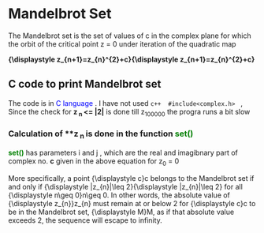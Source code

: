 # Mandelbrot Set

The Mandelbrot set is the set of values of c in the complex plane for which the orbit of the critical point z = 0 under iteration of the quadratic map

 **{\displaystyle z_{n+1}=z_{n}^{2}+c}{\displaystyle z_{n+1}=z_{n}^{2}+c}**
 
## C code to print Mandelbrot set 

The code is in <span style="color:blue"> C language </span> . I have not used `c++  #include<complex.h> ` ,
Since the check for **z<sub> n </sub> <= |2|** is done till z<sub>100000</sub> the progra runs a bit slow
### Calculation of **z<sub> n </sub> is done in the function  <span style="color:green"> **set()** </span> 

<span style="color:green"> **set()** </span> has parameters i and j ,
which are the real and  imagibnary part of complex no. **c** given in the above equation for z<sub>0</sub> = 0

More specifically, a point {\displaystyle c}c belongs to the Mandelbrot set if and only if {\displaystyle |z_{n}|\leq 2}{\displaystyle |z_{n}|\leq 2} for all {\displaystyle n\geq 0}n\geq 0. In other words, the absolute value of {\displaystyle z_{n}}z_{n} must remain at or below 2 for {\displaystyle c}c to be in the Mandelbrot set, {\displaystyle M}M, as if that absolute value exceeds 2, the sequence will escape to infinity.
